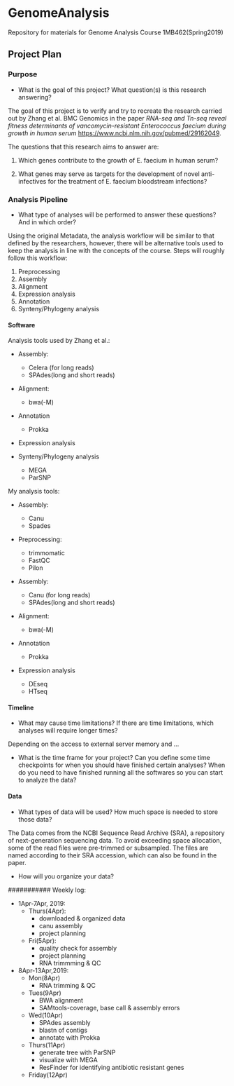 # GenomeAnalysis
Repository for materials for Genome Analysis Course 1MB462(Spring2019)

## Project Plan

### Purpose
* What is the goal of this project? What question(s) is this research answering?

The goal of this project is to verify and try to recreate the research carried out by Zhang et al. BMC Genomics in the paper *RNA-seq and Tn-seq reveal fitness determinants of vancomycin-resistant Enterococcus faecium during growth in human serum* https://www.ncbi.nlm.nih.gov/pubmed/29162049.

The questions that this research aims to answer are:
1. Which genes contribute to the growth of E. faecium in human serum?

2. What genes may serve as targets for the development of novel anti-infectives for the treatment of E. faecium bloodstream infections?

### Analysis Pipeline

* What type of analyses will be performed to answer these questions? And in which order? 

Using the original Metadata, the analysis workflow will be similar to that defined by the researchers, however, there will be alternative tools used to keep the analysis in line with the concepts of the course. Steps will roughly follow this workflow:

1. Preprocessing 
2. Assembly
3. Alignment
4. Expression analysis 
5. Annotation
6. Synteny/Phylogeny analysis

#### Software

Analysis tools used by Zhang et al.:

* Assembly:
  * Celera (for long reads)
  * SPAdes(long and short reads)
  
* Alignment:
  * bwa(-M)

* Annotation  
  * Prokka
  
* Expression analysis

* Synteny/Phylogeny analysis
  * MEGA
  * ParSNP

My analysis tools:

 * Assembly:
   * Canu
   * Spades

 * Preprocessing:
   * trimmomatic
   * FastQC
   * Pilon
  
 * Assembly:
   * Canu (for long reads)
   * SPAdes(long and short reads)
  
 * Alignment:
   * bwa(-M)

 * Annotation  
   * Prokka
  
 * Expression analysis
   * DEseq
   * HTseq

#### Timeline

* What may cause time limitations? If there are time limitations, which analyses will require longer times?

Depending on the access to external server memory and ...

* What is the time frame for your project? Can you define some time checkpoints for when you should have finished certain analyses? When do you need to have finished running all the softwares so you can start to analyze the data?

#### Data 
* What types of data will be used? How much space is needed to store those data? 

The Data comes from the NCBI Sequence Read Archive (SRA), a repository of next-generation sequencing data. To avoid exceeding space allocation, some of the read files were pre-trimmed or subsampled. The files are named according to their SRA accession, which can also be found in the paper. 

* How will you organize your data? 

###########
Weekly log:

* 1Apr-7Apr, 2019:
  * Thurs(4Apr):
    * downloaded & organized data
    * canu assembly
    * project planning
  * Fri(5Apr):
    * quality check for assembly
    * project planning
    * RNA trimmming & QC
* 8Apr-13Apr,2019:
  * Mon(8Apr)
     * RNA trimming & QC
  * Tues(9Apr)
     * BWA alignment
     * SAMtools-coverage, base call & assembly errors
  * Wed(10Apr)
     * SPAdes assembly
     * blastn of contigs
     * annotate with Prokka
  * Thurs(11Apr)
     * generate tree with ParSNP
     * visualize with MEGA
     * ResFinder for identifying antibiotic resistant genes
  * Friday(12Apr)
